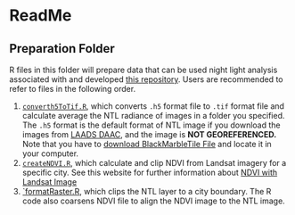 # ReadMe
## Preparation Folder
R files in this folder will prepare data that can be used night light analysis associated with and developed [this repository](https://github.com/agroimpacts/USFlite).
Users are recommended to refer to files in the following order.
1. [`converth5ToTif.R`](R/preparation/converth5ToTif.R), which converts `.h5` format file to `.tif` format file and calculate average the NTL radiance of images in a folder you specified. The `.h5` format is the default format of NTL image if you download the images from [LAADS DAAC](https://ladsweb.modaps.eosdis.nasa.gov/search/), and the image is **NOT GEOREFERENCED.** Note that you have to [download BlackMarbleTile File](https://blackmarble.gsfc.nasa.gov/Tools.html) and locate it in your computer.
2. [`createNDVI.R`](R/preparation/createNDVI.R), which calculate and clip NDVI from Landsat imagery for a specific city. See this website for further information about [NDVI with Landsat Image](https://www.usgs.gov/landsat-missions/landsat-normalized-difference-vegetation-index)
3. [`formatRaster.R](R/preparation/formatRaster.R), which clips the NTL layer to a city boundary. The R code also coarsens NDVI file to align the NDVI image to the NTL image. 
